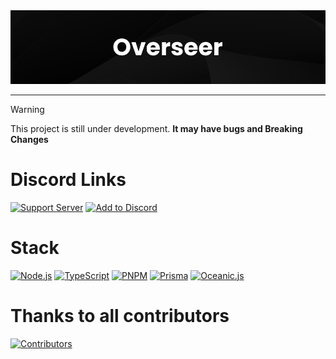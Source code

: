 <div align="center">
  <img src="./assets/Images/Banner.png" />
</div>

---

> [!WARNING]
> This project is still under development. **It may have bugs and Breaking Changes**

# Discord Links

[![Support Server][support_server_badge]][support_server_url]
[![Add to Discord][add_to_discord_badge]][add_to_discord_url]

# Stack

[![Node.js][nodejs_badge]][nodejs_url]
[![TypeScript][typescript_badge]][typescript_url]
[![PNPM][pnpm_badge]][pnpm_url]
[![Prisma][prisma_badge]][prisma_url]
[![Oceanic.js][oceanic_badge]][oceanic_url]

# Thanks to all contributors

[![Contributors][contributors_image]][contributors_url]

[support_server_url]: https://discord.gg/gud55BjNFC
[support_server_badge]: https://img.shields.io/badge/Support_Server-fff?style=for-the-badge&logo=discord&logoColor=white&color=2b2d31
[add_to_discord_url]: https://discord.com/oauth2/authorize?client_id=1228065406196125810&permissions=117760&scope=bot
[add_to_discord_badge]: https://img.shields.io/badge/Add_to_Discord-fff?style=for-the-badge&logo=discord&logoColor=white&color=2b2d31
[nodejs_url]: https://nodejs.org/
[nodejs_badge]: https://img.shields.io/badge/Node.js-fff?style=for-the-badge&logo=nodedotjs&logoColor=white&color=2b2d31
[typescript_url]: https://www.typescriptlang.org/
[typescript_badge]: https://img.shields.io/badge/TypeScript-fff?style=for-the-badge&logo=typescript&logoColor=white&color=2b2d31
[pnpm_url]: https://pnpm.io/
[pnpm_badge]: https://img.shields.io/badge/PNPM-fff?style=for-the-badge&logo=pnpm&logoColor=white&color=2b2d31
[prisma_url]: https://www.prisma.io/
[prisma_badge]: https://img.shields.io/badge/Prisma-fff?style=for-the-badge&logo=prisma&logoColor=white&color=2b2d31
[oceanic_url]: https://oceanic.ws/
[oceanic_badge]: https://img.shields.io/badge/Oceanic.js-fff?style=for-the-badge&logo=nodedotjs&logoColor=white&color=2b2d31
[contributors_url]: https://github.com/FancyStudioTeam/Overseer/graphs/contributors
[contributors_image]: https://contrib.rocks/image?repo=FancyStudioTeam/Overseer&max=500&columns=20
